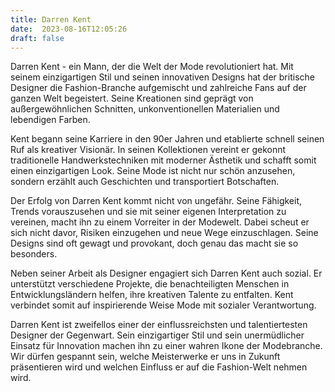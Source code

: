 ```yaml
---
title: Darren Kent
date:  2023-08-16T12:05:26
draft: false
---
```


Darren Kent - ein Mann, der die Welt der Mode revolutioniert hat. Mit seinem einzigartigen Stil und seinen innovativen Designs hat der britische Designer die Fashion-Branche aufgemischt und zahlreiche Fans auf der ganzen Welt begeistert. Seine Kreationen sind geprägt von außergewöhnlichen Schnitten, unkonventionellen Materialien und lebendigen Farben.

Kent begann seine Karriere in den 90er Jahren und etablierte schnell seinen Ruf als kreativer Visionär. In seinen Kollektionen vereint er gekonnt traditionelle Handwerkstechniken mit moderner Ästhetik und schafft somit einen einzigartigen Look. Seine Mode ist nicht nur schön anzusehen, sondern erzählt auch Geschichten und transportiert Botschaften.

Der Erfolg von Darren Kent kommt nicht von ungefähr. Seine Fähigkeit, Trends vorauszusehen und sie mit seiner eigenen Interpretation zu vereinen, macht ihn zu einem Vorreiter in der Modewelt. Dabei scheut er sich nicht davor, Risiken einzugehen und neue Wege einzuschlagen. Seine Designs sind oft gewagt und provokant, doch genau das macht sie so besonders.

Neben seiner Arbeit als Designer engagiert sich Darren Kent auch sozial. Er unterstützt verschiedene Projekte, die benachteiligten Menschen in Entwicklungsländern helfen, ihre kreativen Talente zu entfalten. Kent verbindet somit auf inspirierende Weise Mode mit sozialer Verantwortung.

Darren Kent ist zweifellos einer der einflussreichsten und talentiertesten Designer der Gegenwart. Sein einzigartiger Stil und sein unermüdlicher Einsatz für Innovation machen ihn zu einer wahren Ikone der Modebranche. Wir dürfen gespannt sein, welche Meisterwerke er uns in Zukunft präsentieren wird und welchen Einfluss er auf die Fashion-Welt nehmen wird.